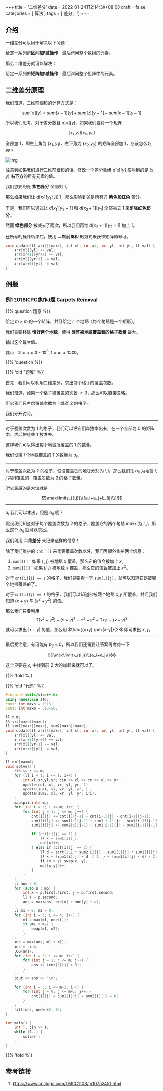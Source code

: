 +++
title = '二维差分'
date = 2022-01-24T12:14:30+08:00
draft = false
categories = ['算法']
tags = ['差分', '']
+++

## 介绍

一维差分可以用于解决以下问题：

给定一系列的**区间加/减操作**，最后询问整个数组的元素。

那么二维差分就可以解决：

给定一系列的**矩阵加/减操作**，最后询问整个矩阵中的元素。

## 二维差分原理

我们知道，二维前缀和的计算方式是：

$$sum[x][y] = sum[x-1][y] + sum[x][y-1] - sum[x-1][y-1]$$

所以我们思考，对于差分数组 $d[x][y]$，如果我们要给一个矩阵 

$$[x_1,y_1][x_2,y_2]$$

全部加 $1$，即左上角为 $(x_1,y_1)$，右下角为 $(x_2,y_2)$ 的矩阵全部加 $1$，应该怎么处理？

![img](/images/068/1.png)

注意到如果我们进行二维前缀和的话，修改一个差分数组 $d[x][y]$ 影响到的是 $(x,y)$ **右下方**的所有元素的值。

我们想要的是 **紫色部分** 全部加 $1$。

那么如果我们让 $d[x_1][y_1]$ 加 $1$，那么影响到的是所有的 **紫色加红色** 部分。

于是，我们可以通过让 $d[x_1][y_2+1]$ 和 $d[x_2+1][y_1]$ 全部减去 $1$ 来**消除红色部分**。

然而 **绿色部分** 被减去了两次，所以我们再给 $d[x_2+1][y_2+1]$ 加上 $1$。

在所有的操作结束后，使用 **二维前缀和** 的方式来获得矩阵值即可。

```cpp
void update(ll arr[][maxn], int xl, int xr, int yl, int yr, ll val) {
    arr[xl][yl] += val;
    arr[xr+1][yr+1] += val;
    arr[xl][yr+1] -= val;
    arr[xr+1][yl] -= val;
}
```

## 例题

### 例1 [2018ICPC焦作J题 Carpets Removal](https://codeforces.com/gym/102028/problem/J)

{{% question 题意 %}}

给定 $m\times m$ 的一个矩阵，并且给定 $n$ 个地毯（每个地毯是一个矩形）。

我们需要移除 **恰好两个地毯**，使得 **没有被地毯覆盖到的格子数量** 最大。

输出这个最大值。

其中，$3 \leq n \leq 3 \times 10^5, 1 \leq m \leq 1500$。

{{% /question %}}

{{% fold "题解" %}}

首先，我们可以利用二维差分，求出每个格子的覆盖次数。

我们知道，如果一个格子被覆盖的次数 $\geq 3$，那么可以直接忽略。

所以我们只考虑覆盖次数为 $1$ 或者 $2$ 的格子。

我们分开讨论。

<hr>

对于覆盖次数为 $1$ 的格子，我们可以把它们单独拿出来，在一个全部为 $0$ 的矩阵中，然后把这些 $1$ 放进去。

这样我们可以得出每个地毯所覆盖的 $1$ 的数量。

我们设第 $i$ 个地毯覆盖的 $1$ 的数量为 $a_i$。

<hr>

对于覆盖次数为 $2$ 的格子，假设覆盖它的地毯分别为 $i,j$，那么我们设 $b_{ij}$ 为地毯 $i,j$ 共同覆盖的，覆盖次数为 $2$ 的格子数量。

所以最后的最大值就是 

$$\max\limits_{(i,j)}\\{a_i+a_j+b_{ij}\\}$$

<hr>

$a_i$ 我们可以求出，但是 $b_{ij}$ 呢？

假设我们知道对于每个覆盖次数为 $2$ 的格子，覆盖它的两个地毯 index 为 $i,j$，那么这个 $b_{ij}$ 就可以求出。

我们利用 **二维差分** 来记录这样的信息！

除了我们维护的 `cnt[][]` 来代表覆盖次数以外，我们再额外维护两个信息：

1. `sum[][]`：如果 $(i,j)$ 被地毯 $x$ 覆盖，那么它的值会被加上 $x$。
2. `sum2[][]`：如果 $(i,j)$ 被地毯 $x$ 覆盖，那么它的值会被加上 $x^2$。

对于 `cnt[i][j] == 1` 的格子，我们只要看一下 `sum[i][j]`，就可以知道它是被哪个地毯覆盖的了。

对于 `cnt[i][j] == 2` 的格子，我们可以知道它被两个地毯 $x,y$ 所覆盖，并且我们知道 $(x+y)$ 与 $(x^2+y^2)$ 的值。

那么我们只要利用 $$2(x^2+y^2) - (x+y)^2 = x^2 + y^2 - 2xy = (x-y)^2$$

就可以求出 $|x-y|$ 的值，那么用 $\frac{(x+y) \pm |x-y|}{2}$ 即可求出 $x,y$。 

<hr>

最后要注意，有可能有 $b_{ij} = 0$，所以我们还需要让答案再考虑一下 

$$\max\limits_{(i,j)}\\{a_i+a_j\\}$$

这个只要在 $a_i$ 中找到前 $2$ 大的加起来就可以了。

{{% /fold %}}


{{% fold "代码" %}}

```cpp
#include <bits/stdc++.h>
using namespace std;
const int maxn = 1515;
const int maxm = 3e5+50;

ll n,m;
ll cnt[maxn][maxn];
ll sum1[maxn][maxn], sum2[maxn][maxn];
void update(ll arr[][maxn], int xl, int xr, int yl, int yr, ll val) {
    arr[xl][yl] += val;
    arr[xr+1][yr+1] += val;
    arr[xl][yr+1] -= val;
    arr[xr+1][yl] -= val;
}

ll one[maxm];
void solve() {
    cin >> n >> m;
    for (ll i = 1; i <= n; i++) {
        int xl,xr,yl,yr; cin >> xl >> xr >> yl >> yr;
        update(cnt, xl, xr, yl, yr, 1);
        update(sum1, xl, xr, yl, yr, i);
        update(sum2, xl, xr, yl, yr, i*i);
    }
    map<pii,int> mp;
    for (int i = 1; i <= m; i++) {
        for (int j = 1; j <= m; j++) {
            cnt[i][j] += cnt[i][j-1] + cnt[i-1][j] - cnt[i-1][j-1];
            sum1[i][j] += sum1[i][j-1] + sum1[i-1][j] - sum1[i-1][j-1];
            sum2[i][j] += sum2[i][j-1] + sum2[i-1][j] - sum2[i-1][j-1];

            if (cnt[i][j] == 1) {
                ll x = sum1[i][j];
                one[x]++;
            } else if (cnt[i][j] == 2) {
                ll d = sqrt(2LL * sum2[i][j] - sum1[i][j] * sum1[i][j]);  // d = abs(x-y)
                ll x = (sum1[i][j] + d) / 2, y = (sum1[i][j] - d) / 2;
                if (x > y) swap(x, y);
                mp[{x,y}]++;
            }
        }
    }
    ll ans = 0;
    for (auto p : mp) {
        int x = p.first.first, y = p.first.second;
        ll a = p.second;
        ans = max(ans, one[x] + one[y] + a);
    }
    ll m1 = 0, m2 = 0;
    for (int i = 1; i <= n; i++) {
        m1 = max(m1, one[i]);
        if (m1 > m2) {
            swap(m1, m2);
        }
    }
    ans = max(ans, m1 + m2);
    ans = -ans;
    LOG(ans);
    for (int i = 1; i <= m; i++) {
        for (int j = 1; j <= m; j++) {
            ans += (cnt[i][j] > 0);
        }
    }
    cout << ans << "\n";

    for (int i = 0; i <= m+2; i++) {
        for (int j = 0; j <= m+2; j++) {
            cnt[i][j] = sum1[i][j] = sum2[i][j] = 0;
        }
    }
    fill(one, one+n+2, 0);
}

int main() {
    int T; cin >> T;
    while (T--) {
        solve();
    }
}

```

{{% /fold %}}



## 参考链接

1. https://www.cnblogs.com/LMCC1108/p/10753451.html



